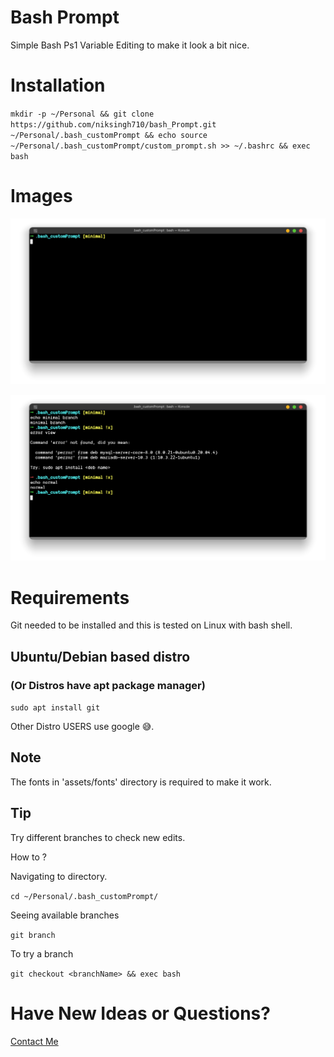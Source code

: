 # Bash Prompt

Simple Bash Ps1 Variable Editing to make it look a bit nice.

# Installation

`mkdir -p ~/Personal && git clone https://github.com/niksingh710/bash_Prompt.git ~/Personal/.bash_customPrompt && echo source ~/Personal/.bash_customPrompt/custom_prompt.sh >> ~/.bashrc && exec bash `

# Images

![Image 1](https://github.com/niksingh710/bash_Prompt/blob/main/assets/images/1.png?raw=true)

![Image 1](https://github.com/niksingh710/bash_Prompt/blob/main/assets/images/2.png?raw=true)

# Requirements

Git needed to be installed and this is tested on Linux with bash shell.

## Ubuntu/Debian based distro

### (Or Distros have apt package manager)

`sudo apt install git`

Other Distro USERS use google 😅.

## Note

The fonts in 'assets/fonts' directory is required to make it work.

## Tip

Try different branches to check new edits.

How to ?

Navigating to directory.

`cd ~/Personal/.bash_customPrompt/`

Seeing available branches

`git branch`

To try a branch

`git checkout <branchName> && exec bash`

# Have New Ideas or Questions?

[Contact Me](https://t.me/niksingh710)
